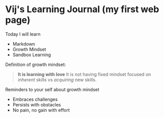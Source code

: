 # Vij's Learning Journal (my first web page)

Today I will learn
- Markdown
- Growth Mindset
- Sandbox Learning

Definition of growth mindset:
> **It is learning with love**
> It is not having fixed mindset focused on *inherent* skills vs *acquiring* new skills.

Reminders to your self about growth mindset
- Embraces challenges
- Persists with obstacles
- No pain, no gain with effort
